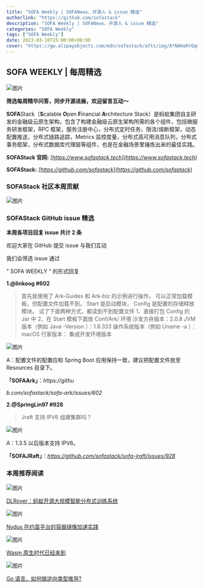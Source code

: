 ```yaml
---
title: "SOFA Weekly | SOFANews、开源人 & issue 精选"
authorlink: "https://github.com/sofastack"
description: "SOFA Weekly | SOFANews、开源人 & issue 精选"
categories: "SOFA Weekly"
tags: ["SOFA Weekly"]
date: 2023-03-10T15:00:00+08:00
cover: "https://gw.alipayobjects.com/mdn/sofastack/afts/img/A*NAHaRrQqGzAAAAAAAAAAAAAAARQnAQ"
---
```


## SOFA WEEKLY | 每周精选

![图片](https://p3-juejin.byteimg.com/tos-cn-i-k3u1fbpfcp/1e08fca65f7643c783d33f590bb41d5a~tplv-k3u1fbpfcp-zoom-1.image)

**筛选每周精华问答，同步开源进展，欢迎留言互动～**

**SOFA**Stack（**S**calable **O**pen **F**inancial **A**rchitecture Stack）是蚂蚁集团自主研发的金融级云原生架构，包含了构建金融级云原生架构所需的各个组件，包括微服务研发框架，RPC 框架，服务注册中心，分布式定时任务，限流/熔断框架，动态配置推送，分布式链路追踪，Metrics 监控度量，分布式高可用消息队列，分布式事务框架，分布式数据库代理层等组件，也是在金融场景里锤炼出来的最佳实践。

**SOFAStack 官网:** *[https://www.sofastack.tech](https://www.sofastack.tech)*

**SOFAStack:** *[https://github.com/sofastack](https://github.com/sofastack)*

### SOFAStack 社区本周贡献

![图片](https://mdn.alipayobjects.com/huamei_soxoym/afts/img/A*eP5zTZS9Mh0AAAAAAAAAAAAADrGAAQ/original)

### SOFAStack GitHub issue 精选

**本周各项目回复 issue 共计 2 条**

欢迎大家在 GitHub 提交 issue 与我们互动

我们会筛选 issue 通过 

" SOFA WEEKLY " 的形式回复

**1.@linkoog #602**

>首先我使用了 Ark-Guides 和 Ark-biz 的示例进行操作。
可以正常加载模板，但配置文件加载不到。
Start 是启动模块，
Config 是配置的存储释放模块。
试了下面两种方式，都读到不到配置文件
1、直接打包 Config 的 Jar 中
2、在 Start 模板下面放 Conf/Ark/
环境
沙发方舟版本：2.0.8
JVM 版本（例如 Java -Version ）：1.8.333
操作系统版本（例如 Uname -a ）：macOS
行家版本：
集成开发环境版本

![图片](https://mdn.alipayobjects.com/huamei_soxoym/afts/img/A*rW_5RJmVm2gAAAAAAAAAAAAADrGAAQ/original)

A：配置文件的配置应和 Spring Boot 应用保持一致，建议把配置文件放至 Resources 目录下。

**「SOFAArk」**：*https://githu*

*b.com/sofastack/sofa-ark/issues/602*

**2.@SpringLin97 #928**

>Jraft 支持 IPV6 组建集群吗？

![图片](https://mdn.alipayobjects.com/huamei_soxoym/afts/img/A*kCp0RKmQYLgAAAAAAAAAAAAADrGAAQ/original)

A：1.3.5 以后版本支持 IPV6。

**「SOFAJRaft」**：*https://github.com/sofastack/sofa-jraft/issues/928*

### 本周推荐阅读

![图片](https://mdn.alipayobjects.com/huamei_soxoym/afts/img/A*qbJsQZiTXaEAAAAAAAAAAAAADrGAAQ/original)

[DLRover：蚂蚁开源大规模智能分布式训练系统](https://mp.weixin.qq.com/s?__biz=MzUzMzU5Mjc1Nw==&mid=2247526048&idx=1&sn=3b15877be6c51d7faf0cb0def8dd8f2c&chksm=faa3897acdd4006c3d4e9984ff8d2c48198aca74115e03ac0becddbbe649a2494ba66f81e26f&scene=21&token=628094533&lang=zh_CN)

![图片](https://mdn.alipayobjects.com/huamei_soxoym/afts/img/A*5lk5T4GC6HwAAAAAAAAAAAAADrGAAQ/original)

[Nydus 在约苗平台的容器镜像加速实践](https://mp.weixin.qq.com/s?__biz=MzUzMzU5Mjc1Nw==&mid=2247525374&idx=1&sn=61ff3ed2ee956148fb0ad065fe50d1bb&chksm=faa38c24cdd405322bf73139edb9b82804fa424b560d4162755c02b83e5fc5bbd91fcfa582f1&scene=21&token=628094533&lang=zh_CN)

![图片](https://mdn.alipayobjects.com/huamei_soxoym/afts/img/A*hu0bQZt1HNsAAAAAAAAAAAAADrGAAQ/original)

[Wasm 原生时代已经来到](https://mp.weixin.qq.com/s?__biz=MzUzMzU5Mjc1Nw==&mid=2247523985&idx=1&sn=73adc8410675e7419731f8267bfebfc5&chksm=faa3714bcdd4f85d310583346e02d1d3a10e5cf97d23cc469104bdd1bbee499446f0a709a7c2&scene=21&token=628094533&lang=zh_CN)

![图片](https://mdn.alipayobjects.com/huamei_soxoym/afts/img/A*u3a9QLLk8DIAAAAAAAAAAAAADrGAAQ/original)

[Go 语言，如何做逆向类型推导?](https://mp.weixin.qq.com/s?__biz=MzUzMzU5Mjc1Nw==&mid=2247523846&idx=1&sn=001825b6396d817bb9c8c9fd8da388ec&chksm=faa371dccdd4f8ca4026523e5f6c109fb2368b0250f77ed9accb0d67e2e9085351840af177b5&scene=21&token=628094533&lang=zh_CN)
